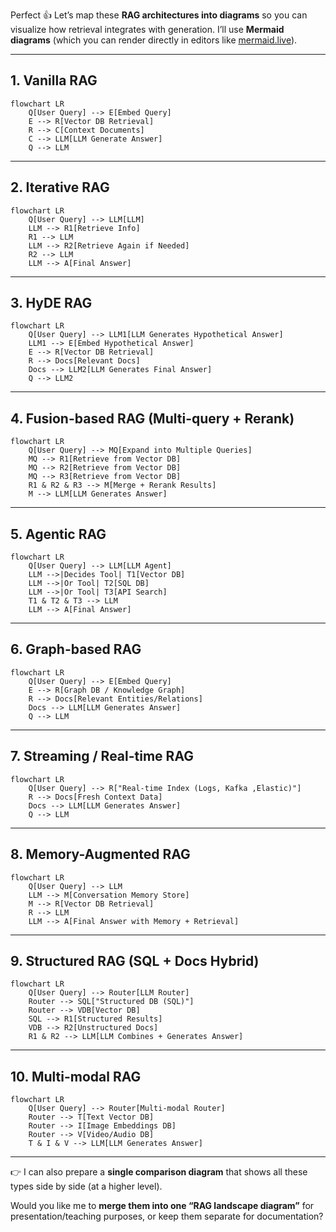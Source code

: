Perfect 👍 Let’s map these **RAG architectures into diagrams** so you can visualize how retrieval integrates with generation. I’ll use **Mermaid diagrams** (which you can render directly in editors like [mermaid.live](https://mermaid.live/)).

---

## 1. **Vanilla RAG**

```mermaid
flowchart LR
    Q[User Query] --> E[Embed Query]
    E --> R[Vector DB Retrieval]
    R --> C[Context Documents]
    C --> LLM[LLM Generate Answer]
    Q --> LLM
```

---

## 2. **Iterative RAG**

```mermaid
flowchart LR
    Q[User Query] --> LLM[LLM]
    LLM --> R1[Retrieve Info]
    R1 --> LLM
    LLM --> R2[Retrieve Again if Needed]
    R2 --> LLM
    LLM --> A[Final Answer]
```

---

## 3. **HyDE RAG**

```mermaid
flowchart LR
    Q[User Query] --> LLM1[LLM Generates Hypothetical Answer]
    LLM1 --> E[Embed Hypothetical Answer]
    E --> R[Vector DB Retrieval]
    R --> Docs[Relevant Docs]
    Docs --> LLM2[LLM Generates Final Answer]
    Q --> LLM2
```

---

## 4. **Fusion-based RAG (Multi-query + Rerank)**

```mermaid
flowchart LR
    Q[User Query] --> MQ[Expand into Multiple Queries]
    MQ --> R1[Retrieve from Vector DB]
    MQ --> R2[Retrieve from Vector DB]
    MQ --> R3[Retrieve from Vector DB]
    R1 & R2 & R3 --> M[Merge + Rerank Results]
    M --> LLM[LLM Generates Answer]
```

---

## 5. **Agentic RAG**

```mermaid
flowchart LR
    Q[User Query] --> LLM[LLM Agent]
    LLM -->|Decides Tool| T1[Vector DB]
    LLM -->|Or Tool| T2[SQL DB]
    LLM -->|Or Tool| T3[API Search]
    T1 & T2 & T3 --> LLM
    LLM --> A[Final Answer]
```

---

## 6. **Graph-based RAG**

```mermaid
flowchart LR
    Q[User Query] --> E[Embed Query]
    E --> R[Graph DB / Knowledge Graph]
    R --> Docs[Relevant Entities/Relations]
    Docs --> LLM[LLM Generates Answer]
    Q --> LLM
```

---

## 7. **Streaming / Real-time RAG**

```mermaid
flowchart LR
    Q[User Query] --> R["Real-time Index (Logs, Kafka ,Elastic)"]
    R --> Docs[Fresh Context Data]
    Docs --> LLM[LLM Generates Answer]
    Q --> LLM
```

---

## 8. **Memory-Augmented RAG**

```mermaid
flowchart LR
    Q[User Query] --> LLM
    LLM --> M[Conversation Memory Store]
    M --> R[Vector DB Retrieval]
    R --> LLM
    LLM --> A[Final Answer with Memory + Retrieval]
```

---

## 9. **Structured RAG (SQL + Docs Hybrid)**

```mermaid
flowchart LR
    Q[User Query] --> Router[LLM Router]
    Router --> SQL["Structured DB (SQL)"]
    Router --> VDB[Vector DB]
    SQL --> R1[Structured Results]
    VDB --> R2[Unstructured Docs]
    R1 & R2 --> LLM[LLM Combines + Generates Answer]
```

---

## 10. **Multi-modal RAG**

```mermaid
flowchart LR
    Q[User Query] --> Router[Multi-modal Router]
    Router --> T[Text Vector DB]
    Router --> I[Image Embeddings DB]
    Router --> V[Video/Audio DB]
    T & I & V --> LLM[LLM Generates Answer]
```

---

👉 I can also prepare a **single comparison diagram** that shows all these types side by side (at a higher level).

Would you like me to **merge them into one “RAG landscape diagram”** for presentation/teaching purposes, or keep them separate for documentation?
